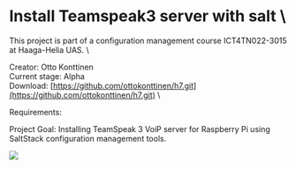 # Install Teamspeak3 server with salt \
This project is part of a configuration management course ICT4TN022-3015 at Haaga-Helia UAS. \

Creator: Otto Konttinen \
Current stage: Alpha \
Download: [https://github.com/ottokonttinen/h7.git](https://github.com/ottokonttinen/h7.git) \

Requirements:

Project Goal: Installing TeamSpeak 3 VoiP server for Raspberry Pi using SaltStack configuration management tools. 

![](https://ottokonttinen.files.wordpress.com/2022/05/nayttokuva-2022-05-17-033248.png)


